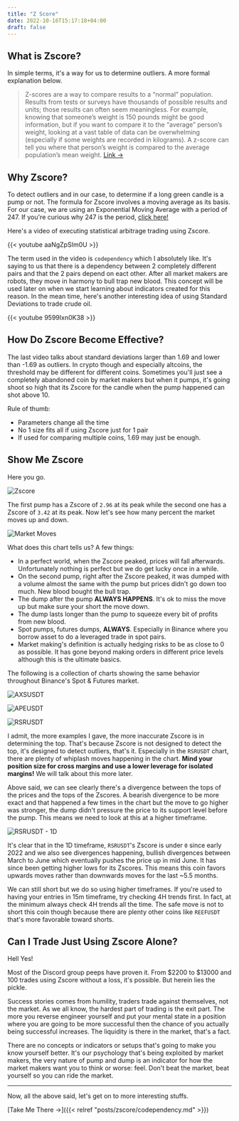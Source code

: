 ```yaml
---
title: "Z Score"
date: 2022-10-16T15:17:18+04:00
draft: false
---
```


## What is Zscore?

In simple terms, it's a way for us to determine outliers. A more formal explanation below.

> Z-scores are a way to compare results to a “normal” population. Results from tests or surveys have thousands of possible results and units; those results can often seem meaningless. For example, knowing that someone’s weight is 150 pounds might be good information, but if you want to compare it to the “average” person’s weight, looking at a vast table of data can be overwhelming (especially if some weights are recorded in kilograms). A z-score can tell you where that person’s weight is compared to the average population’s mean weight. [Link →](https://www.statisticshowto.com/probability-and-statistics/z-score/)

## Why Zscore?

To detect outliers and in our case, to determine if a long green candle is a pump or not. The formula for Zscore involves a moving average as its basis. For our case, we are using an Exponential Moving Average with a period of 247. If you're curious why 247 is the period, [click here!](https://angelnumber.org/247-angel-number/)

Here's a video of executing statistical arbitrage trading using Zscore.

{{< youtube aaNgZpSIm0U >}}

The term used in the video is `codependency` which I absolutely like. It's saying to us that there is a dependency between 2 completely different pairs and that the 2 pairs depend on eact other. After all market makers are robots, they move in harmony to bull trap new blood. This concept will be used later on when we start learning about indicators created for this reason. In the mean time, here's another interesting idea of using Standard Deviations to trade crude oil.

{{< youtube 9599Ixn0K38 >}}

## How Do Zscore Become Effective?

The last video talks about standard deviations larger than 1.69 and lower than -1.69 as outliers. In crypto though and especially altcoins, the threshold may be different for different coins. Sometimes you'll just see a completely abandoned coin by market makers but when it pumps, it's going shoot so high that its Zscore for the candle when the pump happened can shot above 10.

Rule of thumb:

* Parameters change all the time
* No 1 size fits all if using Zscore just for 1 pair
* If used for comparing multiple coins, 1.69 may just be enough.

## Show Me Zscore

Here you go.

![Zscore](https://s3.tradingview.com/snapshots/n/NbTwV6iV.png)

The first pump has a Zscore of `2.96` at its peak while the second one has a Zscore of `3.42` at its peak. Now let's see how many percent the market moves up and down.

![Market Moves](https://s3.tradingview.com/snapshots/o/o9ocQFa8.png)

What does this chart tells us? A few things:

* In a perfect world, when the Zscore peaked, prices will fall afterwards. Unfortunately nothing is perfect but we do get lucky once in a while.
* On the second pump, right after the Zscore peaked, it was dumped with a volume almost the same with the pump but prices didn't go down too much. New blood bought the bull trap.
* The dump after the pump **ALWAYS HAPPENS**. It's ok to miss the move up but make sure your short the move down.
* The dump lasts longer than the pump to squeeze every bit of profits from new blood.
* Spot pumps, futures dumps, **ALWAYS**. Especially in Binance where you borrow asset to do a leveraged trade in spot pairs.
* Market making's definition is actually hedging risks to be as close to 0 as possible. It has gone beyond making orders in different price levels although this is the ultimate basics.

The following is a collection of charts showing the same behavior throughout Binance's Spot &amp; Futures market.

![AXSUSDT](https://s3.tradingview.com/snapshots/t/TykQWNSF.png)

![APEUSDT](https://s3.tradingview.com/snapshots/v/viXOb2hi.png)

![RSRUSDT](https://s3.tradingview.com/snapshots/e/emiiZWkM.png)

I admit, the more examples I gave, the more inaccurate Zscore is in determining the top. That's because Zscore is not designed to detect the top, it's designed to detect outliers, that's it. Especially in the `RSRUSDT` chart, there are plenty of whiplash moves happening in the chart. **Mind your position size for cross margins and use a lower leverage for isolated margins!** We will talk about this more later.

Above said, we can see clearly there's a divergence between the tops of the prices and the tops of the Zscores. A bearish divergence to be more exact and that happened a few times in the chart but the move to go higher was stronger, the dump didn't pressure the price to its support level before the pump. This means we need to look at this at a higher timeframe.

![RSRUSDT - 1D](https://s3.tradingview.com/snapshots/h/HjXLQXor.png)

It's clear that in the 1D timeframe, `RSRUSDT`'s Zscore is under `0` since early 2022 and we also see divergences happening, bullish divergences between March to June which eventually pushes the price up in mid June. It has since been getting higher lows for its Zscores. This means this coin favors upwards moves rather than downwards moves for the last ~5.5 months.

We can still short but we do so using higher timeframes. If you're used to having your entries in 15m timeframe, try checking 4H trends first. In fact, at the minimum always check 4H trends all the time. The safe move is not to short this coin though because there are plenty other coins like `REEFUSDT` that's more favorable toward shorts.

## Can I Trade Just Using Zscore Alone?

Hell Yes!

Most of the Discord group peeps have proven it. From $2200 to $13000 and 100 trades using Zscore without a loss, it's possible. But herein lies the pickle.

Success stories comes from humility, traders trade against themselves, not the market. As we all know, the hardest part of trading is the exit part. The more you reverse engineer yourself and put your mental state in a position where you are going to be more successful then the chance of you actually being successful increases. The liquidity is there in the market, that's a fact.

There are no concepts or indicators or setups that's going to make you know yourself better. It's our psychology that's being exploited by market makers, the very nature of pump and dump is an indicator for how the market makers want you to think or worse: feel. Don't beat the market, beat yourself so you can ride the market.

---

Now, all the above said, let's get on to more interesting stuffs.

[Take Me There →]({{< relref "posts/zscore/codependency.md" >}})
